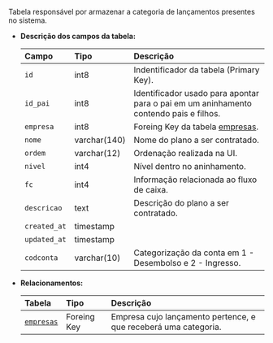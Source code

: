 Tabela responsável por armazenar a categoria de lançamentos presentes no sistema.

- **Descrição dos campos da tabela:**

  | Campo        | Tipo         | Descrição                                                                             |
  | :----------- | :----------- | :------------------------------------------------------------------------------------ |
  | `id`         | int8         | Indentificador da tabela (Primary Key).                                               |
  | `id_pai`     | int8         | Identificador usado para apontar para o pai em um aninhamento contendo pais e filhos. |
  | `empresa`    | int8         | Foreing Key da tabela [empresas](#empresas).                                          |
  | `nome`       | varchar(140) | Nome do plano a ser contratado.                                                       |
  | `ordem`      | varchar(12)  | Ordenação realizada na UI.                                                            |
  | `nivel`      | int4         | Nível dentro no aninhamento.                                                          |
  | `fc`         | int4         | Informação relacionada ao fluxo de caixa.                                             |
  | `descricao`  | text         | Descrição do plano a ser contratado.                                                  |
  | `created_at` | timestamp    |                                                                                       |
  | `updated_at` | timestamp    |                                                                                       |
  | `codconta`   | varchar(10)  | Categorização da conta em 1 - Desembolso e 2 - Ingresso.                              |

- **Relacionamentos:**

  | Tabela                  | Tipo        | Descrição                                                       |
  | :---------------------- | :---------- | :-------------------------------------------------------------- |
  | [`empresas`](#empresas) | Foreing Key | Empresa cujo lançamento pertence, e que receberá uma categoria. |